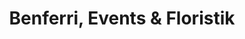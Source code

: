 ---
title: "Benferri, Events & Floristik"
url: /doettingen/benferri-events-und-floristik/
shop: Blumen
---